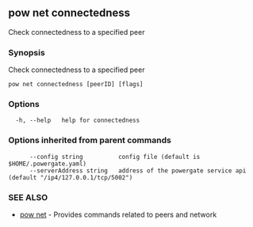 ## pow net connectedness

Check connectedness to a specified peer

### Synopsis

Check connectedness to a specified peer

```
pow net connectedness [peerID] [flags]
```

### Options

```
  -h, --help   help for connectedness
```

### Options inherited from parent commands

```
      --config string          config file (default is $HOME/.powergate.yaml)
      --serverAddress string   address of the powergate service api (default "/ip4/127.0.0.1/tcp/5002")
```

### SEE ALSO

* [pow net](pow_net.md)	 - Provides commands related to peers and network

